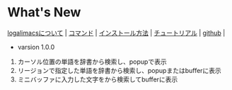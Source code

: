 # What's New

[logalimacsについて](/logalimacs/about.html) | [コマンド](/logalimacs/commands.html) | [インストール方法](/logalimacs/install.html) | [チュートリアル](/logalimacs/tutorial.html) | [github](https://github.com/logaling/logalimacs) |

* varsion 1.0.0
1. カーソル位置の単語を辞書から検索し、popupで表示
2. リージョンで指定した単語を辞書から検索し、popupまたはbufferに表示
3. ミニバッファに入力した文字をから検索してbufferに表示

